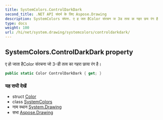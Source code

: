 ```yaml
---
title: SystemColors.ControlDarkDark
second_title: .NET API संदर्भ के लिए Aspose.Drawing
description: SystemColors संपत्त. ए ह जत हैColor संरचन ज 3ड तत्व क गहर छय रंग है
type: docs
weight: 100
url: /hi/net/system.drawing/systemcolors/controldarkdark/
---
```

## SystemColors.ControlDarkDark property

ए हो जाता हैColor संरचना जो 3-डी तत्व का गहरा छाया रंग है।

```csharp
public static Color ControlDarkDark { get; }
```

### यह सभी देखें

* struct [Color](../../color/)
* class [SystemColors](../)
* नाम स्थान [System.Drawing](../../systemcolors/)
* सभा [Aspose.Drawing](../../../)


